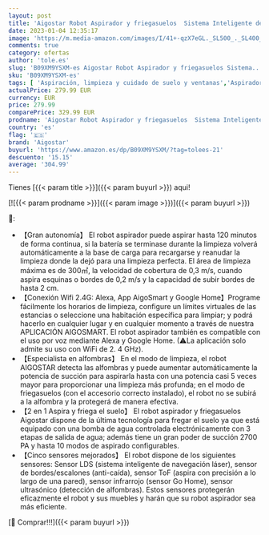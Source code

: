```yaml
---
layout: post
title: 'Aigostar Robot Aspirador y friegasuelos  Sistema Inteligente de navegación láser LDS  2700Pa  mapeo Inteligente  especialista alfombras  Pelo de Mascotas. WiFi  Alexa y Google Home - Blackhole'
date: 2023-01-04 12:35:17
image: 'https://m.media-amazon.com/images/I/41+-qzX7eGL._SL500_._SL400_.jpg'
comments: true
category: ofertas
author: 'tole.es'
slug: 'B09XM9YSXM-es Aigostar Robot Aspirador y friegasuelos Sistema...'
sku: 'B09XM9YSXM-es'
tags: [ 'Aspiración, limpieza y cuidado de suelo y ventanas','Aspiradoras','Hogar y cocina','Robots aspiradores','aigostar','alexa','google','home','🇪🇸', ]
actualPrice: 279.99 EUR
currency: EUR
price: 279.99
comparePrice: 329.99 EUR
prodname: 'Aigostar Robot Aspirador y friegasuelos  Sistema Inteligente de navegación láser LDS  2700Pa  mapeo Inteligente  especialista alfombras  Pelo de Mascotas. WiFi  Alexa y Google Home - Blackhole'
country: 'es'
flag: '🇪🇸'
brand: 'Aigostar'
buyurl: 'https://www.amazon.es/dp/B09XM9YSXM/?tag=tolees-21'
descuento: '15.15'
average: '304.99'
---
```


Tienes [{{< param title >}}]({{< param buyurl >}}) aqui!

[![{{< param prodname >}}]({{< param image >}})]({{< param buyurl >}})

🔎:

- 【Gran autonomía】 El robot aspirador puede aspirar hasta 120 minutos de forma continua, si la batería se terminase durante la limpieza volverá automáticamente a la base de carga para recargarse y reanudar la limpieza donde la dejó para una limpieza perfecta. El área de limpieza máxima es de 300㎡, la velocidad de cobertura de 0,3 m/s, cuando aspira esquinas o bordes de 0,2 m/s y la capacidad de subir bordes de hasta 2 cm.
- 【Conexión Wifi 2.4G: Alexa, App AigoSmart y Google Home】Programe fácilmente los horarios de limpieza, configure un límites virtuales de las estancias o seleccione una habitación específica para limpiar; y podrá hacerlo en cualquier lugar y en cualquier momento a través de nuestra APLICACIÓN AIGOSMART. El robot aspirador también es compatible con el uso por voz mediante Alexa y Google Home. (⚠La aplicación solo admite su uso con WiFi de 2. 4 GHz).
- 【Especialista en alfombras】 En el modo de limpieza, el robot AIGOSTAR detecta las alfombras y puede aumentar automáticamente la potencia de succión para aspirarla hasta con una potencia casi 5 veces mayor para proporcionar una limpieza más profunda; en el modo de friegasuelos (con el accesorio correcto instalado), el robot no se subirá a la alfombra y la protegerá de manera efectiva.
- 【2 en 1 Aspira y friega el suelo】 El robot aspirador y friegasuelos Aigostar dispone de la última tecnología para fregar el suelo ya que está equipado con una bomba de agua controlada electrónicamente con 3 etapas de salida de agua; además tiene un gran poder de succión 2700 PA y hasta 10 modos de aspirado configurables.
- 【Cinco sensores mejorados】 El robot dispone de los siguientes sensores: Sensor LDS (sistema inteligente de navegación láser), sensor de bordes/escalones (anti-caída), sensor ToF (aspira con precisión a lo largo de una pared), sensor infrarrojo (sensor Go Home), sensor ultrasónico (detección de alfombras). Estos sensores protegerán eficazmente el robot y sus muebles y harán que su robot aspirador sea más eficiente.

[🛒 Comprar!!!]({{< param buyurl >}})
